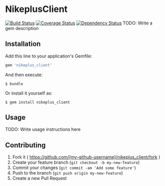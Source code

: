 # NikeplusClient

[![Build Status](https://travis-ci.org/jumichot/nikeplus_client.svg?branch=master)](https://travis-ci.org/jumichot/nikeplus_client)
[![Coverage Status](https://coveralls.io/repos/jumichot/nikeplus_client/badge.png?branch=master)](https://coveralls.io/r/jumichot/nikeplus_client?branch=master)
[![Dependency Status](https://gemnasium.com/jumichot/nikeplus_client.svg)](https://gemnasium.com/jumichot/nikeplus_client)
TODO: Write a gem description

## Installation

Add this line to your application's Gemfile:

```ruby
gem 'nikeplus_client'
```

And then execute:

    $ bundle

Or install it yourself as:

    $ gem install nikeplus_client

## Usage

TODO: Write usage instructions here

## Contributing

1. Fork it ( https://github.com/[my-github-username]/nikeplus_client/fork )
2. Create your feature branch (`git checkout -b my-new-feature`)
3. Commit your changes (`git commit -am 'Add some feature'`)
4. Push to the branch (`git push origin my-new-feature`)
5. Create a new Pull Request
